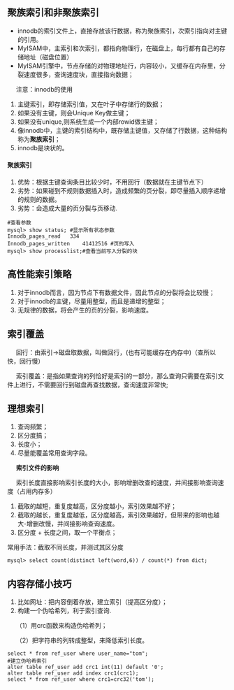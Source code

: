 ## 聚族索引和非聚族索引
- innodb的索引文件上，直接存放该行数据，称为聚族索引，次索引指向对主键的引用。
- MyISAM中，主索引和次索引，都指向物理行，在磁盘上，每行都有自己的存储地址（磁盘位置）
- MyISAM引擎中，节点存储的对物理地址行，内容较小，又缓存在内存里，分裂速度很多，查询速度块，直接指向数据；

<p style="text-indent:20px;">注意：innodb的使用</p>

1. 主键索引，即存储索引值，又在叶子中存储行的数据；
2. 如果没有主键，则会Unique Key做主键；
3. 如果没有unique,则系统生成一个内部rowid做主键；
4. 像innodb中，主键的索引结构中，既存储主键值，又存储了行数据，这种结构称为**聚族索引**；
5. innodb是块状的。

#### 聚族索引
1. 优势：根据主键查询条目比较少时，不用回行（数据就在主键节点下）
2. 劣势：如果碰到不规则数据插入时，造成频繁的页分裂，即尽量插入顺序递增的规则的数据。
3. 劣势：会造成大量的页分裂与页移动.
```mysql
#查看参数
mysql> show status; #显示所有状态参数
Innodb_pages_read	334
Innodb_pages_written	41412516 #页的写入
mysql> show processlist;#查看当前写入分裂的块
```
## 高性能索引策略
1. 对于innodb而言，因为节点下有数据文件，因此节点的分裂将会比较慢；
2. 对于innodb的主键，尽量用整型，而且是递增的整型；
3. 无规律的数据，将会产生的页的分裂，影响速度。

## 索引覆盖
<p style="text-indent:20px;">
    回行：由索引->磁盘取数据，叫做回行，(也有可能缓存在内存中)（查所以快，回行慢）
</p>
<p style="text-indent:20px;">
    索引覆盖：是指如果查询的列恰好是索引的一部分，那么查询只需要在索引文件上进行，不需要回行到磁盘再查找数据，查询速度非常快;
</p>

## 理想索引
1. 查询频繁；
2. 区分度搞；
3. 长度小；
4. 尽量能覆盖常用查询字段。

<p style="text-indent:20px;font-weight:bold;">索引文件的影响</p>
<p style="text-indent:20px;">索引长度直接影响索引长度的大小，影响增删改查的速度，并间接影响查询速度（占用内存多）</p>

1. 截取的越短，重复度越高，区分度越小，索引效果越不好；
2. 截取的越长，重复度越低，区分度越高，索引效果越好，但带来的影响也越大-增删改慢，并间接影响查询速度。
3. 区分度 + 长度之间，取一个平衡点；

<p>常用手法：截取不同长度，并测试其区分度</p>

```mysql
mysql> select count(distinct left(word,6)) / count(*) from dict;
```
## 内容存储小技巧
1. 比如网址：把内容倒着存放，建立索引（提高区分度）；
2. 构建一个伪哈希列，利于索引查询.
<p style="text-indent:20px;">（1）用crc函数来构造伪哈希列；</p>
<p style="text-indent:20px;">（2）把字符串的列转成整型，来降低索引长度。</p>

```mysql
select * from ref_user where user_name="tom";
#建立伪哈希索引
alter table ref_user add crc1 int(11) default '0';
alter table ref_user add index crc1(crc1);
select * from ref_user where crc1=crc32('tom');
```



